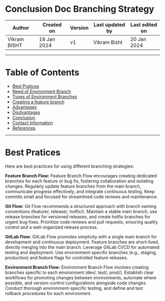 # Conclusion Doc Branching Strategy

|   Author     |  Created on   |  Version   | Last updated by | Last edited on |
| ------------ | --------------| -----------|---------------- | ---------------|
| Vikram BISHT | 18 Jan 2024   |     v1     | Vikram Bisht    | 20 Jan 2024    |

---
# Table of Contents 
+ [Best Pratices](#Best-Pratices)
+ [Need of Environment Branch](#Need-of-Environment-Branch)
+ [Types of Environment Branches](#Types-of-Environment-Branches)
+ [Creating a feature branch](#Creating-a-feature-branch)
+ [Advantages](#Advantages)
+ [Disdvantages](#Disdvantages)
+ [Conclusion](#conclusion)
+ [Contact Information](#contact-information)
+ [References](#References)
***

# Best Pratices
Here are best practices for using different branching strategies:

**Feature Branch Flow:**
Feature Branch Flow encourages creating dedicated branches for each feature or bug fix, fostering collaboration and isolating changes. Regularly update feature branches from the main branch, communicate progress effectively, and integrate continuous testing. Keep commits small and focused for streamlined code reviews and maintenance.

**Git Flow:**
Git Flow recommends a structured approach with branch naming conventions (feature/, release/, hotfix/). Maintain a stable main branch, use release branches for versioned releases, and create hotfix branches for urgent bug fixes. Prioritize code reviews and pull requests, ensuring quality control and a well-organized release process.

**GitLab Flow:**
GitLab Flow promotes simplicity with a single main branch for development and continuous deployment. Feature branches are short-lived, directly merging into the main branch. Leverage GitLab CI/CD for automated testing and deployment. Use environment-specific branches (e.g., staging, production) and feature flags for controlled feature releases.

**Environment Branch Flow:**
Environment Branch Flow involves creating branches specific to each environment (dev/, test/, prod/). Establish clear workflows for promoting changes between environments, automate where possible, and version-control configurations alongside code changes. Conduct thorough environment-specific testing, and define and test rollback procedures for each environment.



